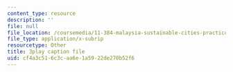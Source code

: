 ```yaml
---
content_type: resource
description: ''
file: null
file_location: /coursemedia/11-384-malaysia-sustainable-cities-practicum-spring-2018/cf4a3c516c3caa6e1a5922de270b52f6_AuSAXLGGnXU.srt
file_type: application/x-subrip
resourcetype: Other
title: 3play caption file
uid: cf4a3c51-6c3c-aa6e-1a59-22de270b52f6
---
```

